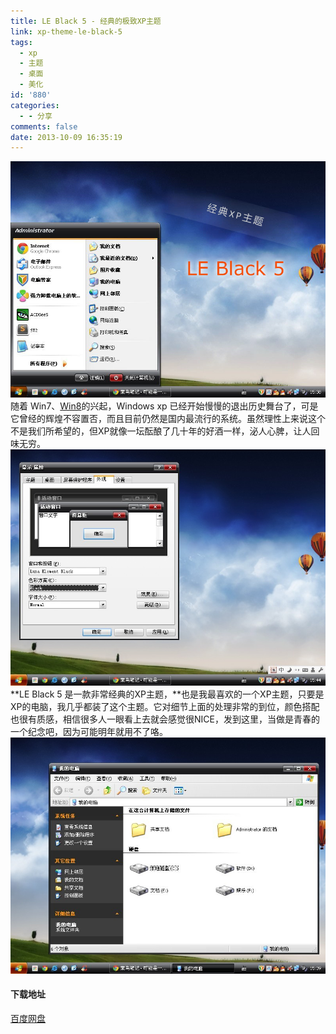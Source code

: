 ```yaml
---
title: LE Black 5 - 经典的极致XP主题
link: xp-theme-le-black-5
tags:
  - xp
  - 主题
  - 桌面
  - 美化
id: '880'
categories:
  - - 分享
comments: false
date: 2013-10-09 16:35:19
---
```


![LE Black 5](../images/uploads/2013/10/LE-Black-51.jpg) 随着 Win7、[Win8](http://vsnote.test/windows8-1-rtm-pro.html "Windows 8.1 RTM 简体中文专业版核心版下载[附激活方法]")的兴起，Windows xp 已经开始慢慢的退出历史舞台了，可是它曾经的辉煌不容置否，而且目前仍然是国内最流行的系统。虽然理性上来说这个不是我们所希望的，但XP就像一坛酝酿了几十年的好酒一样，泌人心脾，让人回味无穷。 ![LE Black 5-3](../images/uploads/2013/10/LE-Black-5-3.jpg) **LE Black 5 是一款非常经典的XP主题，**也是我最喜欢的一个XP主题，只要是XP的电脑，我几乎都装了这个主题。它对细节上面的处理非常的到位，颜色搭配也很有质感，相信很多人一眼看上去就会感觉很NICE，发到这里，当做是青春的一个纪念吧，因为可能明年就用不了咯。 [![LE Black 5-2](../images/uploads/2013/10/LE-Black-5-2.jpg)](../images/uploads/2013/10/LE-Black-5-2.jpg)

#### 下载地址

[百度网盘](http://pan.baidu.com/s/1n9Lz8)